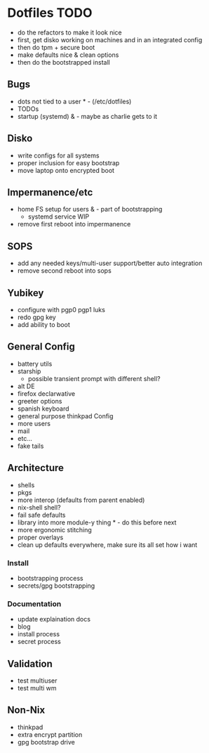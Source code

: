 # Dotfiles TODO

- do the refactors to make it look nice
- first, get disko working on machines and in an integrated config
- then do tpm + secure boot
- make defaults nice & clean options
- then do the bootstrapped install

## Bugs

- dots not tied to a user * - (/etc/dotfiles)
- TODOs
- startup (systemd) & - maybe as charlie gets to it

## Disko

- write configs for all systems
- proper inclusion for easy bootstrap
- move laptop onto encrypted boot

## Impermanence/etc

- home FS setup for users & - part of bootstrapping
    - systemd service WIP
- remove first reboot into impermanence

## SOPS

- add any needed keys/multi-user support/better auto integration
- remove second reboot into sops

## Yubikey

- configure with pgp0 pgp1 luks
- redo gpg key
- add ability to boot

## General Config

- battery utils
- starship
    - possible transient prompt with different shell?
- alt DE
- firefox declarwative
- greeter options
- spanish keyboard
- general purpose thinkpad Config
- more users
- mail
- etc...
- fake tails

## Architecture

- shells
- pkgs
- more interop (defaults from parent enabled)
- nix-shell shell?
- fail safe defaults
- library into more module-y thing * - do this before next
- more ergonomic stitching
- proper overlays
- clean up defaults everywhere, make sure its all set how i want

### Install

- bootstrapping process
- secrets/gpg bootstrapping

### Documentation

- update explaination docs
- blog
- install process
- secret process

## Validation

- test multiuser
- test multi wm

## Non-Nix

- thinkpad
- extra encrypt partition
- gpg bootstrap drive